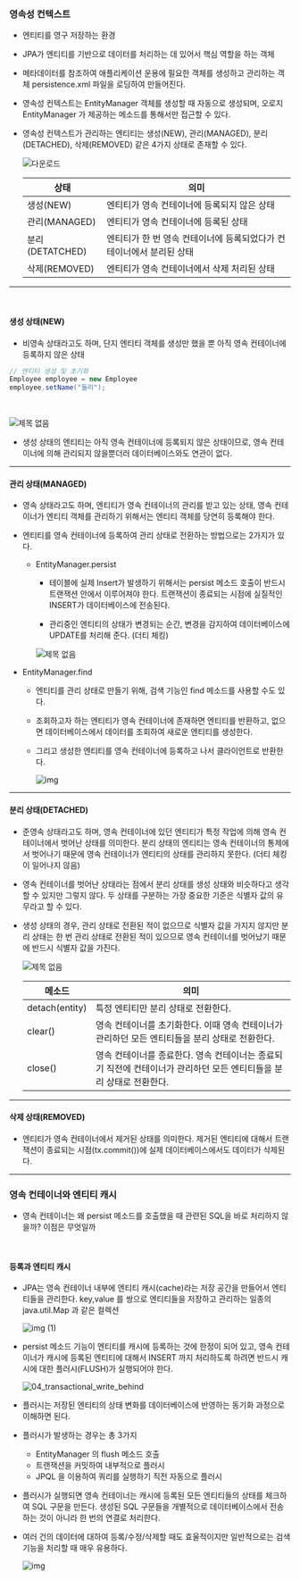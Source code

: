 ### 영속성 컨텍스트

- 엔티티를 영구 저장하는 환경
- JPA가 엔티티를 기반으로 데이터를 처리하는 데 있어서 핵심 역할을 하는 객체

- 메타데이터를 참조하여 애플리케이션 운용에 필요한 객체를 생성하고 관리하는 객체 persistence.xml 파일을 로딩하여 만들어진다.

- 영속성 컨텍스트는 EntityManager 객체를 생성할 때 자동으로 생성되며, 오로지 EntityManager 가 제공하는 메소드를 통해서만 접근할 수 있다.

- 영속성 컨텍스트가 관리하는 엔티티는 생성(NEW), 관리(MANAGED), 분리(DETACHED), 삭제(REMOVED) 같은 4가지 상태로 존재할 수 있다.

  ![다운로드](https://user-images.githubusercontent.com/50399804/120799969-610f3280-c57a-11eb-8762-b44bd8129b69.png)

  | 상태            | 의미                                                                 |
  | --------------- | -------------------------------------------------------------------- |
  | 생성(NEW)       | 엔티티가 영속 컨테이너에 등록되지 않은 상태                          |
  | 관리(MANAGED)   | 엔티티가 영속 컨테이너에 등록된 상태                                 |
  | 분리(DETATCHED) | 엔티티가 한 번 영속 컨테이너에 등록되었다가 컨테이너에서 분리된 상태 |
  | 삭제(REMOVED)   | 엔티티가 영속 컨테이너에서 삭제 처리된 상태                          |

---

<br>

#### 생성 상태(NEW)

- 비영속 상태라고도 하며, 단지 엔티티 객체를 생성만 했을 뿐 아직 영속 컨테이너에 등록하지 않은 상태

```java
// 엔티티 생성 및 초기화
Employee employee = new Employee
employee.setName("둘리");
```

<br>

![제목 없음](https://user-images.githubusercontent.com/50399804/120801168-c9aadf00-c57b-11eb-82e1-9a3e38cfbaca.png)

- 생성 상태의 엔티티는 아직 영속 컨테이너에 등록되지 않은 상태이므로, 영속 컨테이너에 의해 관리되지 않을뿐더러 데이터베이스와도 연관이 없다.

---

#### 관리 상태(MANAGED)

- 영속 상태라고도 하며, 엔티티가 영속 컨테이너의 관리를 받고 있는 상태, 영속 컨테이너가 엔티티 객체를 관리하기 위해서는 엔티티 객체를 당연히 등록해야 한다.

- 엔티티를 영속 컨테이너에 등록하여 관리 상태로 전환하는 방법으로는 2가지가 있다.

  - EntityManager.persist

    - 테이블에 실제 Insert가 발생하기 위해서는 persist 메소드 호출이 반드시 트랜잭션 안에서 이루어져야 한다. 트랜잭션이 종료되는 시점에 실질적인 INSERT가 데이터베이스에 전송된다.

    - 관리중인 엔티티의 상태가 변경되는 순간, 변경을 감지하여 데이터베이스에 UPDATE를 처리해 준다. (더티 체킹)

    ![제목 없음](https://user-images.githubusercontent.com/50399804/120801603-535aac80-c57c-11eb-81e7-562b97e06e36.png)

- EntityManager.find

  - 엔티티를 관리 상태로 만들기 위해, 검색 기능인 find 메소드를 사용할 수도 있다.

  - 조회하고자 하는 엔티티가 영속 컨테이너에 존재하면 엔티티를 반환하고, 없으면 데이터베이스에서 데이터를 조회하여 새로운 엔티티를 생성한다.

  - 그리고 생성한 엔티티를 영속 컨테이너에 등록하고 나서 클라이언트로 반환한다.

    ![img](https://user-images.githubusercontent.com/50399804/120802313-468a8880-c57d-11eb-88de-5f444f6c591a.png)

---

#### 분리 상태(DETACHED)

- 준영속 상태라고도 하며, 영속 컨테이너에 있던 엔티티가 특정 작업에 의해 영속 컨테이너에서 벗어난 상태를 의미한다. 분리 상태의 엔티티는 영속 컨테이너의 통제에서 벗어나기 때문에 영속 컨테이너가 엔티티의 상태를 관리하지 못한다. (더티 체킹이 일어나지 않음)

- 영속 컨테이너를 벗어난 상태라는 점에서 분리 상태를 생성 상태와 비슷하다고 생각할 수 있지만 그렇지 않다. 두 상태를 구분하는 가장 중요한 기준은 식별자 값의 유무라고 할 수 있다.

- 생성 상태의 경우, 관리 상태로 전환된 적이 없으므로 식별자 값을 가지지 않지만 분리 상태는 한 번 관리 상태로 전환된 적이 있으므로 영속 컨테이너를 벗어났기 때문에 반드시 식별자 값을 가진다.

  ![제목 없음](https://user-images.githubusercontent.com/50399804/120803096-2a3b1b80-c57e-11eb-9566-16236dc23756.png)

  | 메소드         | 의미                                                                                                                |
  | -------------- | ------------------------------------------------------------------------------------------------------------------- |
  | detach(entity) | 특정 엔티티만 분리 상태로 전환한다.                                                                                 |
  | clear()        | 영속 컨테이너를 초기화한다. 이때 영속 컨테이너가 관리하던 모든 엔티티들을 분리 상태로 전환한다.                     |
  | close()        | 영속 컨테이너를 종료한다. 영속 컨테이너는 종료되기 직전에 컨테이너가 관리하던 모든 엔티티들을 분리 상태로 전환한다. |

---

#### 삭제 상태(REMOVED)

- 엔티티가 영속 컨테이너에서 제거된 상태를 의미한다. 제거된 엔티티에 대해서 트랜잭션이 종료되는 시점(tx.commit())에 실제 데이터베이스에서도 데이터가 삭제된다.

---

### 영속 컨테이너와 엔티티 캐시

- 영속 컨테이너는 왜 persist 메소드를 호출했을 때 관련된 SQL을 바로 처리하지 않을까? 이점은 무엇일까

<br>

#### 등록과 엔티티 캐시

- JPA는 영속 컨테이너 내부에 엔티티 캐시(cache)라는 저장 공간을 만들어서 엔티티들을 관리한다. key,value 를 쌍으로 엔티티들을 저장하고 관리하는 일종의 java.util.Map 과 같은 컬렉션

  ![img (1)](https://user-images.githubusercontent.com/50399804/120804755-fcef6d00-c57f-11eb-9f57-f0fd190b9b5e.png)

- persist 메소드 기능이 엔티티를 캐시에 등록하는 것에 한정이 되어 있고, 영속 컨테이너가 캐시에 등록된 엔티티에 대해서 INSERT 까지 처리하도록 하려면 반드시 캐시에 대한 플러시(FLUSH)가 실행되어야 한다.

  ![04_transactional_write_behind](https://user-images.githubusercontent.com/50399804/120806308-aa16b500-c581-11eb-8be0-9ffc8465c7fe.png)

- 플러시는 저장된 엔티티의 상태 변화를 데이터베이스에 반영하는 동기화 과정으로 이해하면 된다.

- 플러시가 발생하는 경우는 총 3가지

  - EntityManager 의 flush 메소드 호출
  - 트랜잭션을 커밋하여 내부적으로 플러시
  - JPQL 을 이용하여 쿼리를 실행하기 직전 자동으로 플러시

- 플러시가 실행되면 영속 컨테이너는 캐시에 등록된 모든 엔티티들의 상태를 체크하여 SQL 구문을 만든다. 생성된 SQL 구문들을 개별적으로 데이터베이스에서 전송하는 것이 아니라 한 번의 연결로 처리한다.

- 여러 건의 데이터에 대하여 등록/수정/삭제할 때도 효울적이지만 일반적으로는 검색 기능을 처리할 때 매우 유용하다.

  ![img](https://user-images.githubusercontent.com/50399804/120802313-468a8880-c57d-11eb-88de-5f444f6c591a.png)
